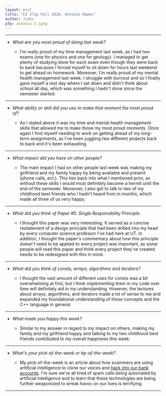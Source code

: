 ```yaml
---
layout: post
title: "CS 371p Fall 2024: Antonio Ramos"
author: Jimbo
pfp: antonio-3.jpeg
---
```

---
* *What are you most proud of doing last week?*

    * I'm really proud of my time management last week, as I had two exams (one for physics and one for geology). I managed to get plenty of studying done for each exam even though they were back to back because I forced myself to sit down for hours last weekend to get ahead on homework. Moreover, I'm really proud of my mental health management last week. I struggle with burnout and so I finally gave myself a rest day where I sat down and didn't think about school all day, which was something I hadn't done since the semester started.

---
* *What ability or skill did you use to make that moment the most proud of?*

    *  As I stated above it was my time and mental health management skills that allowed me to make those my most proud moments. Once again I find myself needing to work on getting ahead of my long-term assignments, as I've been juggling two different projects back to back and it's been exhausting.

---
* *What impact did you have on other people?*

    * The main impact I had on other people last week was making my girlfriend and my family happy by being available and present (phone calls, ect.). This ties back into what I mentioned prior, as without these skills I would most definitely become a hermit until the end of the semester. Moreover, I also got to talk to two of my childhood best friends who I hadn't heard from in months, which made all three of us very happy.
    
---
* *What did you think of Paper #5. Single Responsibility Principle.*

    * I thought this paper was very interesting. It served as a concise restatement of a design principle that had been drilled into my head by every computer science professor I've had here at UT. In addition, I thought the paper's commentary about how this principle doesn't need to be applied to every project was important, as some people will read this paper and think every project they've created needs to be redesigned with this in mind.
    
---
* *What did you think of consts, arrays, algorithms and iterators?*

    * I thought the vast amount of different uses for consts was a bit overwhelming at first, but I think implementing them in my code over time will definitely aid in my understanding. However, the lectures about arrays, algorithms, and iterators made a lot of sense to me and expanded my foundational understanding of these concepts and the C++ language in general.
    
---
* *What made you happy this week?*

    * Similar to my answer in regard to my impact on others, making my family and my girlfriend happy and talking to my two childhood best friends contributed to my overall happiness this week.
    
---
* *What's your pick-of-the-week or tip-of-the-week?*

    * My pick-of-the-week is an article about how scammers are using artificial intelligence to clone our voices and [hack into our bank accounts](https://www.cnn.com/2024/09/18/tech/ai-voice-cloning-scam-warning/index.html). I'm sure we're all tired of spam calls being automated by artificial intelligence and to learn that these technologies are being further weaponized to wreak havoc on our lives is terrifying.
    
---